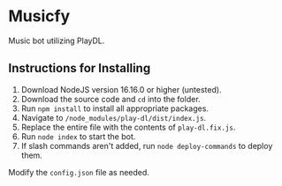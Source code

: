 # Musicfy

Music bot utilizing PlayDL.

## Instructions for Installing
1. Download NodeJS version 16.16.0 or higher (untested).
2. Download the source code and `cd` into the folder.
3. Run `npm install` to install all appropriate packages.
4. Navigate to `/node_modules/play-dl/dist/index.js`.
5. Replace the entire file with the contents of `play-dl.fix.js`.
6. Run `node index` to start the bot.
7. If slash commands aren't added, run `node deploy-commands` to deploy them.

Modify the `config.json` file as needed.
